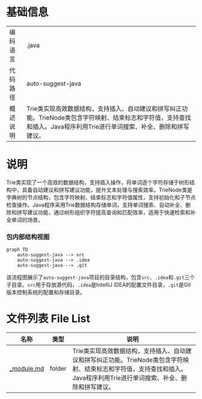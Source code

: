 # 基础信息

|      |      |
|------|------|
| 编码语言 | .java |
| 代码路径 | auto-suggest-java |
| 概述说明 | Trie类实现高效数据结构，支持插入、自动建议和拼写纠正功能。TrieNode类包含字符映射、结束标志和字符值，支持查找和插入。Java程序利用Trie进行单词搜索、补全、删除和拼写建议。 |

# 说明

Trie类实现了一个高效的数据结构，支持插入操作，将单词逐个字符存储于树形结构中，具备自动建议和拼写建议功能，提升文本处理与搜索效率。TrieNode类是字典树的节点结构，包含字符映射、结束标志和字符值属性，支持初始化和子节点检查操作。Java程序采用Trie数据结构存储单词，支持单词搜索、自动补全、删除和拼写建议功能，通过树形组织字符提高查询和匹配效率，适用于快速检索和补全单词的场景。


### 包内部结构视图

```mermaid
graph TD
    auto-suggest-java --> src
    auto-suggest-java --> .idea
    auto-suggest-java --> .git
```

该流程图展示了`auto-suggest-java`项目的目录结构，包含`src`、`.idea`和`.git`三个子目录。`src`用于存放源代码，`.idea`是IntelliJ IDEA的配置文件目录，`.git`是Git版本控制系统的配置和存储目录。

# 文件列表 File List

| 名称   | 类型  | 说明 |
|-------|------|-------------|
| [_module.md](src/main/java/org/_module.md) | folder | Trie类实现高效数据结构，支持插入、自动建议和拼写纠正功能。TrieNode类包含字符映射、结束标志和字符值，支持查找和插入。Java程序利用Trie进行单词搜索、补全、删除和拼写建议。 |


